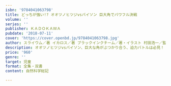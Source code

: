```yaml
---
isbn: '9784041063798'
title: どっちが強い!? オオツノヒツジvsバイソン 巨大角でパワフル決戦
volume: ''
series: ''
publisher: ＫＡＤＯＫＡＷＡ
pubdate: '2018-07-11'
cover: 'https://cover.openbd.jp/9784041063798.jpg'
author: スライウム／著 イカロス／著 ブラックインクチーム／著・イラスト 村田浩一／監修 KADOKAWAGEMPAKSTARZ／原著
description: オオツノヒツジvsバイソン、巨大な角がぶつかり合う、迫力バトルは必見！
price: '960'
genre: ''
target: 児童
format: 全集・双書
content: 自然科学総記

---
```

